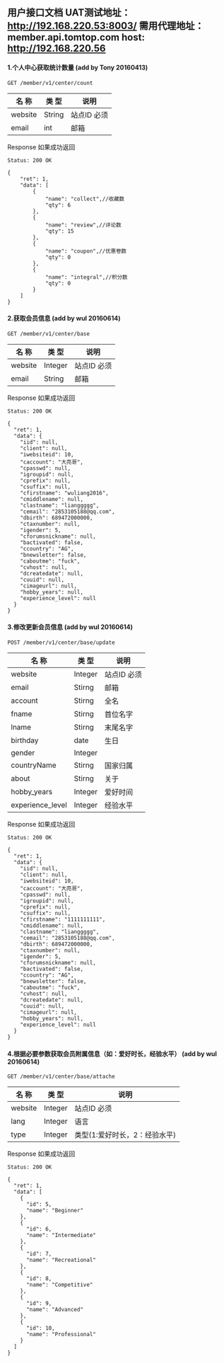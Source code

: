 用户接口文档
UAT测试地址：http://192.168.220.53:8003/
需用代理地址：member.api.tomtop.com host: http://192.168.220.56
------------------------------------------------
#### 1.个人中心获取统计数量  (add by Tony 20160413)
```
GET /member/v1/center/count
```

|  名 称   |   类 型  |                    说明                                         |
| -------- | -------- | -----------------------------------------------                 |
| website|   String    | 站点ID   必须                            |
| email|   int    | 邮箱                       |

Response  如果成功返回

```
Status: 200 OK
```
```
{
    "ret": 1,
    "data": [
        {
            "name": "collect",//收藏数
            "qty": 6
        },
        {
            "name": "review",//评论数
            "qty": 15
        },
        {
            "name": "coupon",//优惠卷数
            "qty": 0
        },
        {
            "name": "integral",//积分数
            "qty": 0
        }
    ]
}
```
#### 2.获取会员信息  (add by wul 20160614)
```
GET /member/v1/center/base
```

|  名 称   |   类 型  |                    说明                                         |
| -------- | -------- | -----------------------------------------------                 |
| website|   Integer    | 站点ID   必须                            |
| email|   String    | 邮箱                       |

Response  如果成功返回

```
Status: 200 OK
```
```
{
  "ret": 1,
  "data": {
    "iid": null,
    "client": null,
    "iwebsiteid": 10,
    "caccount": "大亮哥",
    "cpasswd": null,
    "igroupid": null,
    "cprefix": null,
    "csuffix": null,
    "cfirstname": "wuliang2016",
    "cmiddlename": null,
    "clastname": "lianggggg",
    "cemail": "2853105188@qq.com",
    "dbirth": 689472000000,
    "ctaxnumber": null,
    "igender": 5,
    "cforumsnickname": null,
    "bactivated": false,
    "ccountry": "AG",
    "bnewsletter": false,
    "caboutme": "fuck",
    "cvhost": null,
    "dcreatedate": null,
    "cuuid": null,
    "cimageurl": null,
    "hobby_years": null,
    "experience_level": null
  }
}
```
#### 3.修改更新会员信息  (add by wul 20160614)
```
POST /member/v1/center/base/update
```

|  名 称   |   类 型  |                    说明                                         |
| -------- | -------- | -----------------------------------------------                 |
| website|   Integer    | 站点ID   必须                            |
| email|   Stirng    | 邮箱                       |
| account|   Stirng    | 全名                  |
| fname|   Stirng    | 首位名字                       |
| lname|   Stirng    | 末尾名字                       |
| birthday|   date     | 生日                       |
| gender|   Integer    |                        |
| countryName|   Stirng    | 国家归属                       |
| about|   Stirng    | 关于                       |
| hobby_years|   Integer    | 爱好时间                       |
| experience_level|   Integer    | 经验水平                       |


Response  如果成功返回

```
Status: 200 OK
```
```
{
  "ret": 1,
  "data": {
    "iid": null,
    "client": null,
    "iwebsiteid": 10,
    "caccount": "大亮哥",
    "cpasswd": null,
    "igroupid": null,
    "cprefix": null,
    "csuffix": null,
    "cfirstname": "1111111111",
    "cmiddlename": null,
    "clastname": "lianggggg",
    "cemail": "2853105188@qq.com",
    "dbirth": 689472000000,
    "ctaxnumber": null,
    "igender": 5,
    "cforumsnickname": null,
    "bactivated": false,
    "ccountry": "AG",
    "bnewsletter": false,
    "caboutme": "fuck",
    "cvhost": null,
    "dcreatedate": null,
    "cuuid": null,
    "cimageurl": null,
    "hobby_years": null,
    "experience_level": null
  }
}
```
#### 4.根据必要参数获取会员附属信息（如：爱好时长，经验水平）   (add by wul 20160614)
```
GET /member/v1/center/base/attache
```

|  名 称   |   类 型  |                    说明                                         |
| -------- | -------- | -----------------------------------------------                 |
| website|   Integer    | 站点ID   必须                            |
| lang|   Integer    | 语言                       |
| type|   Integer    | 类型(1:爱好时长，2：经验水平)                  |


Response  如果成功返回

```
Status: 200 OK
```
```
{
  "ret": 1,
  "data": [
    {
      "id": 5,
      "name": "Beginner"
    },
    {
      "id": 6,
      "name": "Intermediate"
    },
    {
      "id": 7,
      "name": "Recreational"
    },
    {
      "id": 8,
      "name": "Competitive"
    },
    {
      "id": 9,
      "name": "Advanced"
    },
    {
      "id": 10,
      "name": "Professional"
    }
  ]
}
